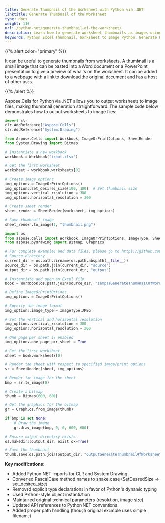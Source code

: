 ```yaml
---
title: Generate Thumbnail of the Worksheet with Python via .NET
linktitle: Generate Thumbnail of the Worksheet
type: docs
weight: 110
url: /python-net/generate-thumbnail-of-the-worksheet/
description: Learn how to generate worksheet thumbnails as images using Aspose.Cells for Python via .NET API for document previews and web applications.
keywords: Python Excel Thumbnail, Worksheet to Image Python, Generate Worksheet Preview Python, Aspose.Cells Python Thumbnail
---
```


{{% alert color="primary" %}} 

It can be useful to generate thumbnails from worksheets. A thumbnail is a small image that can be pasted into a Word document or a PowerPoint presentation to give a preview of what's on the worksheet. It can be added to a webpage with a link to download the original document and has a host of other uses.

{{% /alert %}} 

Aspose.Cells for Python via .NET allows you to output worksheets to image files, making thumbnail generation straightforward. The sample code below demonstrates how to output worksheets to image files:

```python
import clr
clr.AddReference("Aspose.Cells")
clr.AddReference("System.Drawing")

from Aspose.Cells import Workbook, ImageOrPrintOptions, SheetRender
from System.Drawing import Bitmap

# Instantiate a new workbook
workbook = Workbook("input.xlsx")

# Get the first worksheet
worksheet = workbook.worksheets[0]

# Create image options
img_options = ImageOrPrintOptions()
img_options.set_desired_size(100, 100)  # Set thumbnail size
img_options.vertical_resolution = 300
img_options.horizontal_resolution = 300

# Create sheet render
sheet_render = SheetRender(worksheet, img_options)

# Save thumbnail image
sheet_render.to_image(0, "thumbnail.png")
```

```python
import os
from aspose.cells import Workbook, ImageOrPrintOptions, ImageType, SheetRender
from aspose.pydrawing import Bitmap, Graphics

# For complete examples and data files, please go to https://github.com/aspose-cells/Aspose.Cells-for-.NET
# Source directory
current_dir = os.path.dirname(os.path.abspath(__file__))
source_dir = os.path.join(current_dir, "source")
output_dir = os.path.join(current_dir, "output")

# Instantiate and open an Excel file
book = Workbook(os.path.join(source_dir, "sampleGenerateThumbnailOfWorksheet.xlsx"))

# Define ImageOrPrintOptions
img_options = ImageOrPrintOptions()

# Specify the image format
img_options.image_type = ImageType.JPEG

# Set the vertical and horizontal resolution
img_options.vertical_resolution = 200
img_options.horizontal_resolution = 200

# One page per sheet is enabled
img_options.one_page_per_sheet = True

# Get the first worksheet
sheet = book.worksheets[0]

# Render the sheet with respect to specified image/print options
sr = SheetRender(sheet, img_options)

# Render the image for the sheet
bmp = sr.to_image(0)

# Create a bitmap
thumb = Bitmap(600, 600)

# Get the graphics for the bitmap
gr = Graphics.from_image(thumb)

if bmp is not None:
    # Draw the image
    gr.draw_image(bmp, 0, 0, 600, 600)

# Ensure output directory exists
os.makedirs(output_dir, exist_ok=True)

# Save the thumbnail
thumb.save(os.path.join(output_dir, "outputGenerateThumbnailOfWorksheet.bmp"))
```

**Key modifications:**
- Added Python.NET imports for CLR and System.Drawing
- Converted PascalCase method names to snake_case (SetDesiredSize → set_desired_size)
- Removed explicit type declarations in favor of Python's dynamic typing
- Used Python-style object instantiation
- Maintained original technical parameters (resolution, image size)
- Updated API references to Python.NET conventions
- Added proper path handling (though original example uses simple filename)